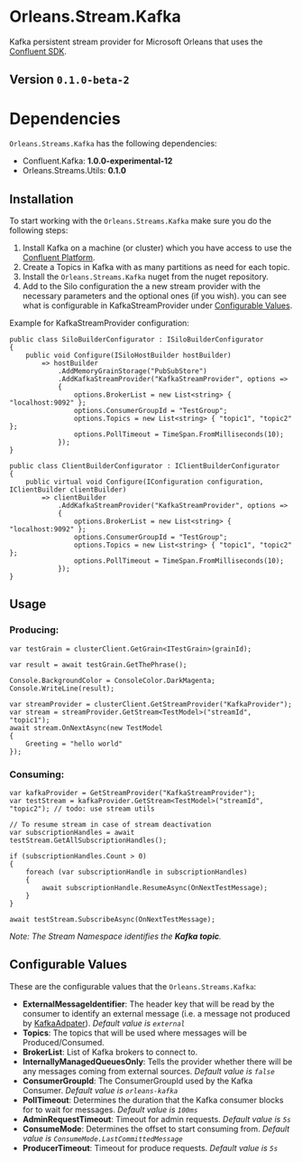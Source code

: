 # Orleans.Stream.Kafka
Kafka persistent stream provider for Microsoft Orleans that uses the [Confluent SDK](https://github.com/confluentinc/confluent-kafka-dotnet).

## Version `0.1.0-beta-2`

# Dependencies
`Orleans.Streams.Kafka` has the following dependencies:
* Confluent.Kafka: **1.0.0-experimental-12**
* Orleans.Streams.Utils: **0.1.0**

## Installation
To start working with the `Orleans.Streams.Kafka` make sure you do the following steps:

1. Install Kafka on a machine (or cluster) which you have access to use the [Confluent Platform](https://www.confluent.io/download/).
2. Create a Topics in Kafka with as many partitions as need for each topic.
3. Install the `Orleans.Streams.Kafka` nuget from the nuget repository.
4. Add to the Silo configuration the a new stream provider with the necessary parameters and the optional ones (if you wish). you can see what is configurable in KafkaStreamProvider under [Configurable Values](#configurableValues).

Example for KafkaStreamProvider configuration: 
```CSharp
public class SiloBuilderConfigurator : ISiloBuilderConfigurator
{
	public void Configure(ISiloHostBuilder hostBuilder)
		=> hostBuilder
			.AddMemoryGrainStorage("PubSubStore")
			.AddKafkaStreamProvider("KafkaStreamProvider", options =>
			{
				options.BrokerList = new List<string> { "localhost:9092" };
				options.ConsumerGroupId = "TestGroup";
				options.Topics = new List<string> { "topic1", "topic2" };
				options.PollTimeout = TimeSpan.FromMilliseconds(10);
			});
}

public class ClientBuilderConfigurator : IClientBuilderConfigurator
{
	public virtual void Configure(IConfiguration configuration, IClientBuilder clientBuilder)
		=> clientBuilder
			.AddKafkaStreamProvider("KafkaStreamProvider", options =>
			{
				options.BrokerList = new List<string> { "localhost:9092" };
				options.ConsumerGroupId = "TestGroup";
				options.Topics = new List<string> { "topic1", "topic2" };
				options.PollTimeout = TimeSpan.FromMilliseconds(10);
			});
}
```

## Usage

### Producing:
```CSharp
var testGrain = clusterClient.GetGrain<ITestGrain>(grainId);

var result = await testGrain.GetThePhrase();

Console.BackgroundColor = ConsoleColor.DarkMagenta;
Console.WriteLine(result);

var streamProvider = clusterClient.GetStreamProvider("KafkaProvider");
var stream = streamProvider.GetStream<TestModel>("streamId", "topic1");
await stream.OnNextAsync(new TestModel
{
	Greeting = "hello world"
});
```

### Consuming:
```CSharp
var kafkaProvider = GetStreamProvider("KafkaStreamProvider");
var testStream = kafkaProvider.GetStream<TestModel>("streamId", "topic2"); // todo: use stream utils

// To resume stream in case of stream deactivation
var subscriptionHandles = await testStream.GetAllSubscriptionHandles();

if (subscriptionHandles.Count > 0)
{
	foreach (var subscriptionHandle in subscriptionHandles)
	{
		await subscriptionHandle.ResumeAsync(OnNextTestMessage);
	}
}

await testStream.SubscribeAsync(OnNextTestMessage);
```

*Note: The Stream Namespace identifies the **Kafka topic**.*

## <a name="configurableValues"></a>Configurable Values
These are the configurable values that the `Orleans.Streams.Kafka`:

- **ExternalMessageIdentifier**: The header key that will be read by the consumer to identify an external message (i.e. a message not produced by [KafkaAdpater](https://github.com/jonathansant/Orleans.Streams.Kafka/blob/master/Orleans.Streams.Kafka/Core/KafkaAdapter.cs)). *Default value is `external`*
- **Topics**: The topics that will be used where messages will be Produced/Consumed.
- **BrokerList**: List of Kafka brokers to connect to.
- **InternallyManagedQueuesOnly**: Tells the provider whether there will be any messages coming from external sources. *Default value is `false`*
- **ConsumerGroupId**: The ConsumerGroupId used by the Kafka Consumer. *Default value is `orleans-kafka`*
- **PollTimeout**: Determines the duration that the Kafka consumer blocks for to wait for messages. *Default value is `100ms`*
- **AdminRequestTimeout**: Timeout for admin requests. *Default value is `5s`*
- **ConsumeMode**: Determines the offset to start consuming from. *Default value is `ConsumeMode.LastCommittedMessage`*
- **ProducerTimeout**: Timeout for produce requests. *Default value is `5s`*